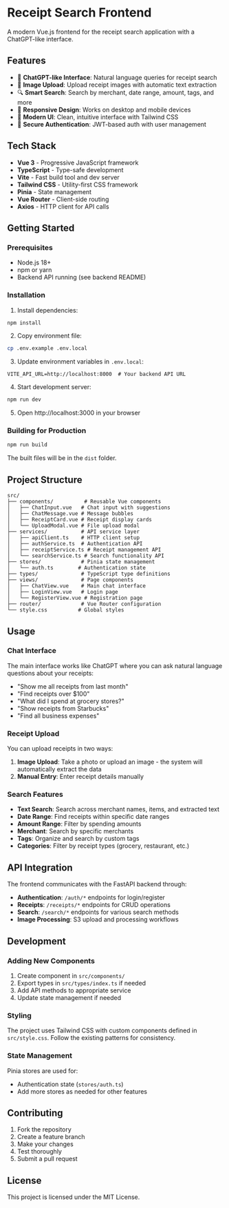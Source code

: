 # Receipt Search Frontend

A modern Vue.js frontend for the receipt search application with a ChatGPT-like interface.

## Features

- 🤖 **ChatGPT-like Interface**: Natural language queries for receipt search
- 📸 **Image Upload**: Upload receipt images with automatic text extraction
- 🔍 **Smart Search**: Search by merchant, date range, amount, tags, and more
- 📱 **Responsive Design**: Works on desktop and mobile devices
- 🎨 **Modern UI**: Clean, intuitive interface with Tailwind CSS
- 🔐 **Secure Authentication**: JWT-based auth with user management

## Tech Stack

- **Vue 3** - Progressive JavaScript framework
- **TypeScript** - Type-safe development
- **Vite** - Fast build tool and dev server
- **Tailwind CSS** - Utility-first CSS framework
- **Pinia** - State management
- **Vue Router** - Client-side routing
- **Axios** - HTTP client for API calls

## Getting Started

### Prerequisites

- Node.js 18+ 
- npm or yarn
- Backend API running (see backend README)

### Installation

1. Install dependencies:
```bash
npm install
```

2. Copy environment file:
```bash
cp .env.example .env.local
```

3. Update environment variables in `.env.local`:
```env
VITE_API_URL=http://localhost:8000  # Your backend API URL
```

4. Start development server:
```bash
npm run dev
```

5. Open http://localhost:3000 in your browser

### Building for Production

```bash
npm run build
```

The built files will be in the `dist` folder.

## Project Structure

```
src/
├── components/          # Reusable Vue components
│   ├── ChatInput.vue   # Chat input with suggestions
│   ├── ChatMessage.vue # Message bubbles
│   ├── ReceiptCard.vue # Receipt display cards
│   └── UploadModal.vue # File upload modal
├── services/           # API service layer
│   ├── apiClient.ts    # HTTP client setup
│   ├── authService.ts  # Authentication API
│   ├── receiptService.ts # Receipt management API
│   └── searchService.ts # Search functionality API
├── stores/             # Pinia state management
│   └── auth.ts        # Authentication state
├── types/              # TypeScript type definitions
├── views/              # Page components
│   ├── ChatView.vue    # Main chat interface
│   ├── LoginView.vue   # Login page
│   └── RegisterView.vue # Registration page
├── router/             # Vue Router configuration
└── style.css          # Global styles
```

## Usage

### Chat Interface

The main interface works like ChatGPT where you can ask natural language questions about your receipts:

- "Show me all receipts from last month"
- "Find receipts over $100"
- "What did I spend at grocery stores?"
- "Show receipts from Starbucks"
- "Find all business expenses"

### Receipt Upload

You can upload receipts in two ways:

1. **Image Upload**: Take a photo or upload an image - the system will automatically extract the data
2. **Manual Entry**: Enter receipt details manually

### Search Features

- **Text Search**: Search across merchant names, items, and extracted text
- **Date Range**: Find receipts within specific date ranges
- **Amount Range**: Filter by spending amounts
- **Merchant**: Search by specific merchants
- **Tags**: Organize and search by custom tags
- **Categories**: Filter by receipt types (grocery, restaurant, etc.)

## API Integration

The frontend communicates with the FastAPI backend through:

- **Authentication**: `/auth/*` endpoints for login/register
- **Receipts**: `/receipts/*` endpoints for CRUD operations
- **Search**: `/search/*` endpoints for various search methods
- **Image Processing**: S3 upload and processing workflows

## Development

### Adding New Components

1. Create component in `src/components/`
2. Export types in `src/types/index.ts` if needed
3. Add API methods to appropriate service
4. Update state management if needed

### Styling

The project uses Tailwind CSS with custom components defined in `src/style.css`. Follow the existing patterns for consistency.

### State Management

Pinia stores are used for:
- Authentication state (`stores/auth.ts`)
- Add more stores as needed for other features

## Contributing

1. Fork the repository
2. Create a feature branch
3. Make your changes
4. Test thoroughly
5. Submit a pull request

## License

This project is licensed under the MIT License.
